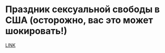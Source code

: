 # Праздник сексуальной свободы в США (осторожно, вас это может шокировать!)



[LINK](https://varlamov.ru/2430788.html)